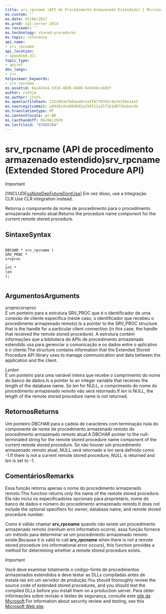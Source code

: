 ```yaml
---
title: srv_rpcname (API de Procedimento Armazenado Estendido) | Microsoft Docs
ms.custom: ''
ms.date: 03/06/2017
ms.prod: sql-server-2014
ms.reviewer: ''
ms.technology: stored-procedures
ms.topic: reference
api_name:
- srv_rpcname
api_location:
- opends60.dll
topic_type:
- apiref
dev_langs:
- C++
helpviewer_keywords:
- srv_rpcname
ms.assetid: 0a1424e4-3319-4836-b8d8-5e0344cc683f
author: rothja
ms.author: jroth
ms.openlocfilehash: 21530b3e7b8aaa8c5a3f8770762cde7e258e3a43
ms.sourcegitcommit: ad4d92dce894592a259721a1571b1d8736abacdb
ms.translationtype: MT
ms.contentlocale: pt-BR
ms.lasthandoff: 08/04/2020
ms.locfileid: "87685704"
---
```

# <a name="srv_rpcname-extended-stored-procedure-api"></a><span data-ttu-id="f2dad-102">srv_rpcname (API de procedimento armazenado estendido)</span><span class="sxs-lookup"><span data-stu-id="f2dad-102">srv_rpcname (Extended Stored Procedure API)</span></span>
    
> [!IMPORTANT]  
>  [!INCLUDE[ssNoteDepFutureDontUse](../../includes/ssnotedepfuturedontuse-md.md)] <span data-ttu-id="f2dad-103">Em vez disso, use a Integração CLR.</span><span class="sxs-lookup"><span data-stu-id="f2dad-103">Use CLR integration instead.</span></span>  
  
 <span data-ttu-id="f2dad-104">Retorna o componente de nome de procedimento para o procedimento armazenado remoto atual.</span><span class="sxs-lookup"><span data-stu-id="f2dad-104">Returns the procedure name component for the current remote stored procedure.</span></span>  
  
## <a name="syntax"></a><span data-ttu-id="f2dad-105">Sintaxe</span><span class="sxs-lookup"><span data-stu-id="f2dad-105">Syntax</span></span>  
  
```  
  
DBCHAR * srv_rpcname (  
SRV_PROC *  
srvproc  
,  
int *  
len   
);  
  
```  
  
## <a name="arguments"></a><span data-ttu-id="f2dad-106">Argumentos</span><span class="sxs-lookup"><span data-stu-id="f2dad-106">Arguments</span></span>  
 <span data-ttu-id="f2dad-107">*srvproc*</span><span class="sxs-lookup"><span data-stu-id="f2dad-107">*srvproc*</span></span>  
 <span data-ttu-id="f2dad-108">É um ponteiro para a estrutura SRV_PROC que é o identificador de uma conexão de cliente específica (neste caso, o identificador que recebeu o procedimento armazenado remoto).</span><span class="sxs-lookup"><span data-stu-id="f2dad-108">Is a pointer to the SRV_PROC structure that is the handle for a particular client connection (in this case, the handle that received the remote stored procedure).</span></span> <span data-ttu-id="f2dad-109">A estrutura contém informações que a biblioteca de APIs de procedimento armazenado estendido usa para gerenciar a comunicação e os dados entre o aplicativo e o cliente.</span><span class="sxs-lookup"><span data-stu-id="f2dad-109">The structure contains information that the Extended Stored Procedure API library uses to manage communication and data between the application and the client.</span></span>  
  
 <span data-ttu-id="f2dad-110">*Len*</span><span class="sxs-lookup"><span data-stu-id="f2dad-110">*len*</span></span>  
 <span data-ttu-id="f2dad-111">É um ponteiro para uma variável inteira que recebe o comprimento do nome do banco de dados.</span><span class="sxs-lookup"><span data-stu-id="f2dad-111">Is a pointer to an integer variable that receives the length of the database name.</span></span> <span data-ttu-id="f2dad-112">Se *len* for NULL, o comprimento do nome do procedimento armazenado remoto não será retornado.</span><span class="sxs-lookup"><span data-stu-id="f2dad-112">If *len* is NULL, the length of the remote stored procedure name is not returned.</span></span>  
  
## <a name="returns"></a><span data-ttu-id="f2dad-113">Retornos</span><span class="sxs-lookup"><span data-stu-id="f2dad-113">Returns</span></span>  
 <span data-ttu-id="f2dad-114">Um ponteiro DBCHAR para a cadeia de caracteres com terminação nula do componente de nome de procedimento armazenado remoto do procedimento armazenado remoto atual.</span><span class="sxs-lookup"><span data-stu-id="f2dad-114">A DBCHAR pointer to the null-terminated string for the remote stored procedure name component of the current remote stored procedure.</span></span> <span data-ttu-id="f2dad-115">Se não houver um procedimento armazenado remoto atual, NULL será retornado e *len* será definido como -1.</span><span class="sxs-lookup"><span data-stu-id="f2dad-115">If there is not a current remote stored procedure, NULL is returned and *len* is set to -1.</span></span>  
  
## <a name="remarks"></a><span data-ttu-id="f2dad-116">Comentários</span><span class="sxs-lookup"><span data-stu-id="f2dad-116">Remarks</span></span>  
 <span data-ttu-id="f2dad-117">Essa função retorna apenas o nome do procedimento armazenado remoto.</span><span class="sxs-lookup"><span data-stu-id="f2dad-117">This function returns only the name of the remote stored procedure.</span></span> <span data-ttu-id="f2dad-118">Ela não inclui os especificadores opcionais para proprietário, nome do banco de dados e número do procedimento armazenado remoto.</span><span class="sxs-lookup"><span data-stu-id="f2dad-118">It does not include the optional specifiers for owner, database name, and remote stored procedure number.</span></span>  
  
 <span data-ttu-id="f2dad-119">Como é válido chamar **srv_rpcname** quando não existe um procedimento armazenado remoto (nenhum erro informativo ocorre), essa função fornece um método para determinar se um procedimento armazenado remoto existe.</span><span class="sxs-lookup"><span data-stu-id="f2dad-119">Because it is valid to call **srv_rpcname** when there is not a remote stored procedure (no informational error occurs), this function provides a method for determining whether a remote stored procedure exists.</span></span>  
  
> [!IMPORTANT]  
>  <span data-ttu-id="f2dad-120">Você deve examinar totalmente o código-fonte de procedimentos armazenados estendidos e deve testar as DLLs compiladas antes de instalá-las em um servidor de produção.</span><span class="sxs-lookup"><span data-stu-id="f2dad-120">You should thoroughly review the source code of extended stored procedures, and you should test the compiled DLLs before you install them on a production server.</span></span> <span data-ttu-id="f2dad-121">Para obter informações sobre revisão e testes de segurança, consulte este [site da Microsoft](https://go.microsoft.com/fwlink/?LinkID=54761&amp;clcid=0x409https://msdn.microsoft.com/security/).</span><span class="sxs-lookup"><span data-stu-id="f2dad-121">For information about security review and testing, see this [Microsoft Web site](https://go.microsoft.com/fwlink/?LinkID=54761&amp;clcid=0x409https://msdn.microsoft.com/security/).</span></span>  
  
  
